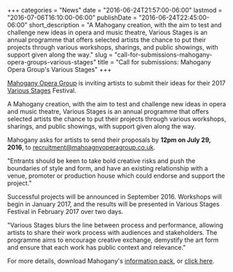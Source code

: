+++
categories = "News"
date = "2016-06-24T21:57:00-06:00"
lastmod = "2016-07-06T16:10:00-06:00"
publishDate = "2016-06-24T22:45:00-06:00"
short_description = "A Mahogany creation, with the aim to test and challenge new ideas in opera and music theatre, Various Stages is an annual programme that offers selected artists the chance to put their projects through various workshops, sharings, and public showings, with support given along the way."
slug = "call-for-submissions-mahogany-opera-groups-various-stages"
title = "Call for submissions: Mahogany Opera Group&#039;s Various Stages"
+++

[Mahogany Opera Group](/scene/companies/mahogany-opera-group/) is inviting artists to submit their ideas for their 2017 [Various Stages](http://www.mahoganyoperagroup.co.uk/productions/various-stages/) Festival.

A Mahogany creation, with the aim to test and challenge new ideas in opera and music theatre, Various Stages is an annual programme that offers selected artists the chance to put their projects through various workshops, sharings, and public showings, with support given along the way.

Mahogany asks for artists to send their proposals by **12pm on July 29, 2016**, to [recruitment@mahoagnyoperagroup.co.uk](mailto:recruitment@mahoganyoperagroup.co.uk).

"Entrants should be keen to take bold creative risks and push the boundaries of style and form, and have an existing relationship with a venue, promoter or production house which could endorse and support the project."

Successful projects will be announced in September 2016. Workshops will begin in January 2017, and the results will be presented in Various Stages Festival in February 2017 over two days.

"Various Stages blurs the line between process and performance, allowing artists to share their work process with audiences and stakeholders. The programme aims to encourage creative exchange, demystify the art form and ensure that each work has public context and relevance."

For more details, download Mahogany's [information pack](http://www.mahoganyoperagroup.co.uk/assets/files/Applications/Various%20Stages%202017%20Open%20Call%20-%20FINAL.docx), or [click here](http://www.mahoganyoperagroup.co.uk/news-and-blog/call-for-proposals-various-stages-festival-2017/).

